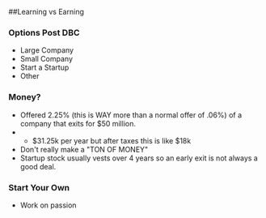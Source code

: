 ##Learning vs Earning

### Options Post DBC
* Large Company
* Small Company
* Start a Startup
* Other

### Money?
* Offered 2.25% (this is WAY more than a normal offer of .06%) of a company that exits for $50 million.
* + $31.25k per year but after taxes this is like $18k
* Don't really make  a "TON OF MONEY"
* Startup stock usually vests over 4 years so an early exit is not always a good deal. 

### Start Your Own
* Work on passion




